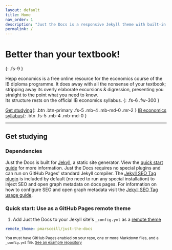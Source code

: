 ```yaml
---
layout: default
title: Home
nav_order: 1
description: "Just the Docs is a responsive Jekyll theme with built-in search that is easily customizable and hosted on GitHub Pages."
permalink: /
---
```


# Better than your textbook!
{: .fs-9 }

Hepp economics is a free online resource for the economics course of the IB diploma programme. It does away with all the nonsense of your textbook; stripping away its overly elaborate excursions & digression, presenting you straight to the point what you need to know.
</br>
Its structure rests on the official IB economics syllabus.
{: .fs-6 .fw-300 }

[Get studying](#get-studying){: .btn .btn-primary .fs-5 .mb-4 .mb-md-0 .mr-2 } [IB economics syllabus](https://www.ibo.org/contentassets/5895a05412144fe890312bad52b17044/economics-hl-2016-english-final-web.pdf){: .btn .fs-5 .mb-4 .mb-md-0 }

---

## Get studying

### Dependencies

Just the Docs is built for [Jekyll](https://jekyllrb.com), a static site generator. View the [quick start guide](https://jekyllrb.com/docs/) for more information. Just the Docs requires no special plugins and can run on GitHub Pages' standard Jekyll compiler. The [Jekyll SEO Tag plugin](https://github.com/jekyll/jekyll-seo-tag) is included by default (no need to run any special installation) to inject SEO and open graph metadata on docs pages. For information on how to configure SEO and open graph metadata visit the [Jekyll SEO Tag usage guide](https://jekyll.github.io/jekyll-seo-tag/usage/).

### Quick start: Use as a GitHub Pages remote theme

1. Add Just the Docs to your Jekyll site's `_config.yml` as a [remote theme](https://blog.github.com/2017-11-29-use-any-theme-with-github-pages/)
```yaml
remote_theme: pmarsceill/just-the-docs
```
<small>You must have GitHub Pages enabled on your repo, one or more Markdown files, and a `_config.yml` file. [See an example repository](https://github.com/pmarsceill/jtd-remote)</small>
